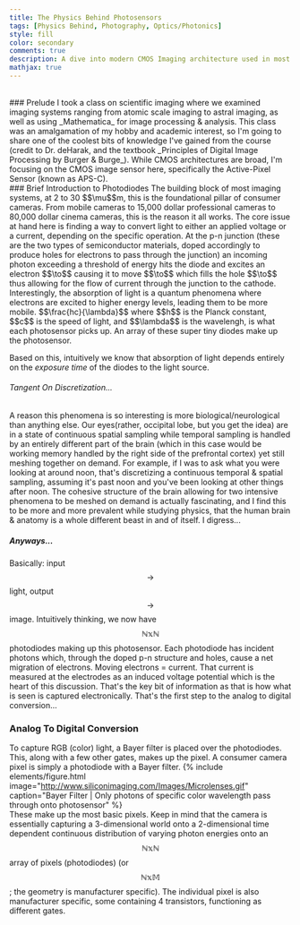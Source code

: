 ```yaml
---
title: The Physics Behind Photosensors
tags: [Physics Behind, Photography, Optics/Photonics]
style: fill
color: secondary
comments: true
description: A dive into modern CMOS Imaging architecture used in most consumer cameras
mathjax: true
---
```

<br>
### Prelude
I took a class on scientific imaging where we examined imaging systems ranging from atomic scale imaging to astral imaging, as well as using _Mathematica_ for image processing & analysis. This class was an amalgamation of my hobby and academic interest, so I'm going to share one of the coolest bits of knowledge I've gained from the course (credit to Dr. deHarak, and the textbook _Principles of Digital Image Processing by Burger & Burge_). While CMOS architectures are broad, I'm focusing on the CMOS image sensor here, specifically the Active-Pixel Sensor (known as APS-C).
<br>
### Brief Introduction to Photodiodes
The building block of most imaging systems, at 2 to 30 $$\mu$$m, this is the foundational pillar of consumer cameras. From mobile cameras to 15,000 dollar  professional cameras to 80,000 dollar cinema cameras, this is the reason it all works. The core issue at hand here is finding a way to convert light to either an applied voltage or a current, depending on the specific operation. At the p-n junction (these are the two types of semiconductor materials, doped accordingly to produce holes for electrons to pass through the junction) an incoming photon exceeding a threshold of energy hits the diode and excites an electron $$\to$$ causing it to move $$\to$$ which fills the hole $$\to$$ thus allowing for the flow of current through the junction to the cathode. Interestingly, the absorption of light is a quantum phenomena where electrons are excited to higher energy levels, leading them to be more mobile.
$$\frac{hc}{\lambda}$$ where $$h$$ is the Planck constant, $$c$$ is the speed of light, and $$\lambda$$ is the wavelengh, is what each photosensor picks up. An array of these super tiny diodes make up the photosensor.
<br>

Based on this, intuitively we know that absorption of light depends entirely on the _exposure time_ of the diodes to the light source.

###### Tangent On Discretization...
A reason this phenomena is so interesting is more biological/neurological than anything else. Our eyes(rather, occipital lobe, but you get the idea) are in a state of continuous spatial sampling while temporal sampling is handled by an entirely different part of the brain (which in this case would be working memory handled by the right side of the prefrontal cortex) yet still meshing together on demand. For example, if I was to ask what you were looking at around noon, that's discretizing a continuous temporal & spatial sampling, assuming it's past noon and you've been looking at other things after noon. The cohesive structure of the brain allowing for two intensive phenomena to be meshed on demand is actually fascinating, and I find this to be more and more prevalent while studying physics, that the human brain & anatomy is a whole different beast in and of itself. I digress...

##### Anyways...
Basically: input $$\to$$ light, output $$\to$$ image. Intuitively thinking, we now have $$\mathbb{NxN}$$ photodiodes making up this photosensor. Each photodiode has incident photons which, through the doped p-n structure and holes, cause a net migration of electrons. Moving electrons = current. That current is measured at the electrodes as an induced voltage potential which is the heart of this discussion. That's the key bit of information as that is how what is seen is captured electronically. That's the first step to the analog to digital conversion...

### Analog To Digital Conversion
To capture RGB (color) light, a Bayer filter is placed over the photodiodes. This, along with a few other gates, makes up the pixel. A consumer camera pixel is simply a photodiode with a Bayer filter.
{% include elements/figure.html image="http://www.siliconimaging.com/Images/Microlenses.gif" caption="Bayer Filter | Only photons of specific color wavelength pass through onto photosensor" %}  
These make up the most basic pixels. Keep in mind that the camera is essentially capturing a 3-dimensional world onto a 2-dimensional time dependent continuous distribution of varying photon energies onto an $$\mathbb{NxN}$$ array of pixels (photodiodes) (or $$\mathbb{NxM}$$; the geometry is manufacturer specific).
The individual pixel is also manufacturer specific, some containing 4 transistors, functioning as different gates.
